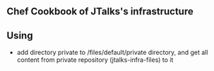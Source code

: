Chef Cookbook of JTalks's infrastructure
----

## Using

- add directory private to /files/default/private directory, and get all content from private
  repository (jtalks-infra-files) to it